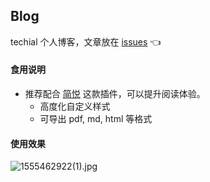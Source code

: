 ## Blog

techial 个人博客，文章放在 [issues](https://github.com/techial1042/Blog/issues) 👈

#### 食用说明

* 推荐配合 [简悦](http://ksria.com/simpread/) 这款插件，可以提升阅读体验。
  * 高度化自定义样式
  * 可导出 pdf, md, html 等格式


#### 使用效果

![1555462922(1).jpg](https://i.loli.net/2019/04/17/5cb67b458d30e.jpg)

